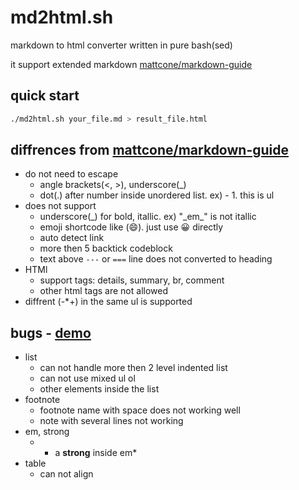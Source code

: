 # md2html.sh

markdown to html converter written in pure bash(sed)

it support extended markdown [mattcone/markdown-guide](https://github.com/mattcone/markdown-guide)


## quick start

```bash
./md2html.sh your_file.md > result_file.html
```


## diffrences from [mattcone/markdown-guide](https://github.com/mattcone/markdown-guide)

- do not need to escape 
    - angle brackets(<, >), underscore(_)
    - dot(.) after number inside unordered list. ex) - 1. this is ul
- does not support 
    - underscore(_) for bold, itallic. ex) "\_em\_" is not itallic
    - emoji shortcode like (:smile:). just use 😀 directly
    - auto detect link
    - more then 5 backtick codeblock
    - text above `---` or `===` line does not converted to heading
- HTMl
    - support tags: details, summary, br, comment
    - other html tags are not allowed
- diffrent (-*+) in the same ul is supported


## bugs - [demo](https://raycc51.github.io/BashWrite/posts/markdown/md4html-bug.html)

- list
    - can not handle more then 2 level indented list
    - can not use mixed ul ol
    - other elements inside the list
- footnote
    - footnote name with space does not working well
    - note with several lines not working
- em, strong
    - * a **strong** inside em*
- table
    - can not align
